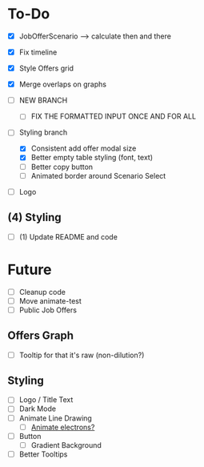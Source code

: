 # To-Do

- [x] JobOfferScenario --> calculate then and there
- [x] Fix timeline
- [x] Style Offers grid
- [x] Merge overlaps on graphs

- [ ] NEW BRANCH
  - [ ] FIX THE FORMATTED INPUT ONCE AND FOR ALL

- [ ] Styling branch
  - [x] Consistent add offer modal size
  - [x] Better empty table styling (font, text)
  - [ ] Better copy button
  - [ ] Animated border around Scenario Select

- [ ] Logo

## (4) Styling
- [ ] (1) Update README and code 

# Future
- [ ] Cleanup code
 - [ ] Move animate-test 
- [ ] Public Job Offers

## Offers Graph
- [ ] Tooltip for that it's raw (non-dilution?)

## Styling
- [ ] Logo / Title Text
- [ ] Dark Mode
- [ ] Animate Line Drawing
  - [ ] [Animate electrons?](https://ibelick.com/blog/create-shooting-star-border-tailwind-css)
- [ ] Button
  - [ ] Gradient Background
- [ ] Better Tooltips
